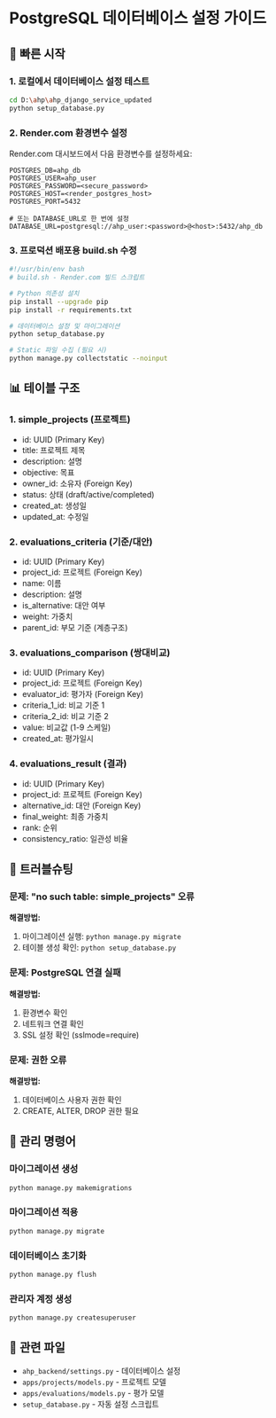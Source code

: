 # PostgreSQL 데이터베이스 설정 가이드

## 🚀 빠른 시작

### 1. 로컬에서 데이터베이스 설정 테스트
```bash
cd D:\ahp\ahp_django_service_updated
python setup_database.py
```

### 2. Render.com 환경변수 설정

Render.com 대시보드에서 다음 환경변수를 설정하세요:

```
POSTGRES_DB=ahp_db
POSTGRES_USER=ahp_user
POSTGRES_PASSWORD=<secure_password>
POSTGRES_HOST=<render_postgres_host>
POSTGRES_PORT=5432

# 또는 DATABASE_URL로 한 번에 설정
DATABASE_URL=postgresql://ahp_user:<password>@<host>:5432/ahp_db
```

### 3. 프로덕션 배포용 build.sh 수정
```bash
#!/usr/bin/env bash
# build.sh - Render.com 빌드 스크립트

# Python 의존성 설치
pip install --upgrade pip
pip install -r requirements.txt

# 데이터베이스 설정 및 마이그레이션
python setup_database.py

# Static 파일 수집 (필요 시)
python manage.py collectstatic --noinput
```

## 📊 테이블 구조

### 1. simple_projects (프로젝트)
- id: UUID (Primary Key)
- title: 프로젝트 제목
- description: 설명
- objective: 목표
- owner_id: 소유자 (Foreign Key)
- status: 상태 (draft/active/completed)
- created_at: 생성일
- updated_at: 수정일

### 2. evaluations_criteria (기준/대안)
- id: UUID (Primary Key)
- project_id: 프로젝트 (Foreign Key)
- name: 이름
- description: 설명
- is_alternative: 대안 여부
- weight: 가중치
- parent_id: 부모 기준 (계층구조)

### 3. evaluations_comparison (쌍대비교)
- id: UUID (Primary Key)
- project_id: 프로젝트 (Foreign Key)
- evaluator_id: 평가자 (Foreign Key)
- criteria_1_id: 비교 기준 1
- criteria_2_id: 비교 기준 2
- value: 비교값 (1-9 스케일)
- created_at: 평가일시

### 4. evaluations_result (결과)
- id: UUID (Primary Key)
- project_id: 프로젝트 (Foreign Key)
- alternative_id: 대안 (Foreign Key)
- final_weight: 최종 가중치
- rank: 순위
- consistency_ratio: 일관성 비율

## 🔧 트러블슈팅

### 문제: "no such table: simple_projects" 오류
**해결방법:**
1. 마이그레이션 실행: `python manage.py migrate`
2. 테이블 생성 확인: `python setup_database.py`

### 문제: PostgreSQL 연결 실패
**해결방법:**
1. 환경변수 확인
2. 네트워크 연결 확인
3. SSL 설정 확인 (sslmode=require)

### 문제: 권한 오류
**해결방법:**
1. 데이터베이스 사용자 권한 확인
2. CREATE, ALTER, DROP 권한 필요

## 📝 관리 명령어

### 마이그레이션 생성
```bash
python manage.py makemigrations
```

### 마이그레이션 적용
```bash
python manage.py migrate
```

### 데이터베이스 초기화
```bash
python manage.py flush
```

### 관리자 계정 생성
```bash
python manage.py createsuperuser
```

## 🔗 관련 파일
- `ahp_backend/settings.py` - 데이터베이스 설정
- `apps/projects/models.py` - 프로젝트 모델
- `apps/evaluations/models.py` - 평가 모델
- `setup_database.py` - 자동 설정 스크립트